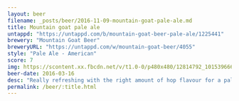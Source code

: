 ```yaml
---
layout: beer
filename: _posts/beer/2016-11-09-mountain-goat-pale-ale.md
title: Mountain goat pale ale
untappd: "https://untappd.com/b/mountain-goat-beer-pale-ale/1225441"
brewery: "Mountain Goat Beer"
breweryURL: "https://untappd.com/w/mountain-goat-beer/4055"
style: "Pale Ale - American"
score: 7
img: https://scontent.xx.fbcdn.net/v/t1.0-0/p480x480/12814792_10153966648923745_359987341393808655_n.jpg?oh=6d0c00a86867d000e00fee3badada3d7&oe=592426B5
beer-date: 2016-03-16
desc: "Really refreshing with the right amount of hop flavour for a pale ale"
permalink: /beer/:title.html
---
```

